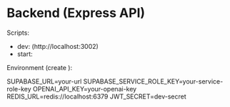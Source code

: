 # Backend (Express API)

Scripts:
- dev:  (http://localhost:3002)
- start: 

Environment (create ):

SUPABASE_URL=your-url
SUPABASE_SERVICE_ROLE_KEY=your-service-role-key
OPENAI_API_KEY=your-openai-key
REDIS_URL=redis://localhost:6379
JWT_SECRET=dev-secret
